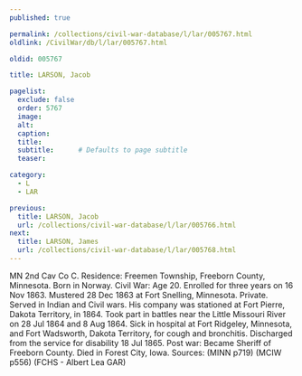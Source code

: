 ```yaml
---
published: true

permalink: /collections/civil-war-database/l/lar/005767.html
oldlink: /CivilWar/db/l/lar/005767.html

oldid: 005767

title: LARSON, Jacob

pagelist:
  exclude: false
  order: 5767
  image: 
  alt:
  caption:
  title:
  subtitle:      # Defaults to page subtitle
  teaser:

category: 
  - L 
  - LAR

previous:
  title: LARSON, Jacob
  url: /collections/civil-war-database/l/lar/005766.html  
next:
  title: LARSON, James
  url: /collections/civil-war-database/l/lar/005768.html   
---
```

MN 2nd Cav Co C. Residence: Freemen Township, Freeborn County, Minnesota. Born in Norway. Civil War: Age 20. Enrolled for three years on 16 Nov 1863. Mustered 28 Dec 1863 at Fort Snelling, Minnesota. Private. Served in Indian and Civil wars. His company was stationed at Fort Pierre, Dakota Territory, in 1864. Took part in battles near the Little Missouri River on 28 Jul 1864 and 8 Aug 1864. Sick in hospital at Fort Ridgeley, Minnesota, and Fort Wadsworth, Dakota Territory, for cough and bronchitis. Discharged from the service for disability 18 Jul 1865. Post war: Became Sheriff of Freeborn County. Died in Forest City, Iowa. Sources: (MINN p719) (MCIW p556) (FCHS - Albert Lea GAR)